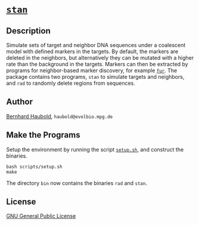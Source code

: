 # [`stan`](https://owncloud.gwdg.de/index.php/s/Y7X41Rtbni69ZCJ)
## Description
Simulate sets of target and neighbor DNA sequences under a coalescent
model with defined markers in the targets. By default, the markers are
deleted in the neighbors, but alternatively they can be mutated with a
higher rate than the background in the targets. Markers can then be
extracted by programs for neighbor-based marker discovery, for example
[`fur`](https://github.com/evolbioinf/fur). The package contains two
programs, `stan` to simulate targets and neighbors, and `rad` to
randomly delete regions from sequences.

## Author
[Bernhard Haubold](http://guanine.evolbio.mpg.de/), `haubold@evolbio.mpg.de`

## Make the Programs
Setup the environment by running the script
[`setup.sh`](scripts/setup.sh), and construct the binaries.

```
bash scripts/setup.sh
make
```

The directory `bin` now contains the binaries `rad` and `stan`.

## License
[GNU General Public License](https://www.gnu.org/licenses/gpl.html)
